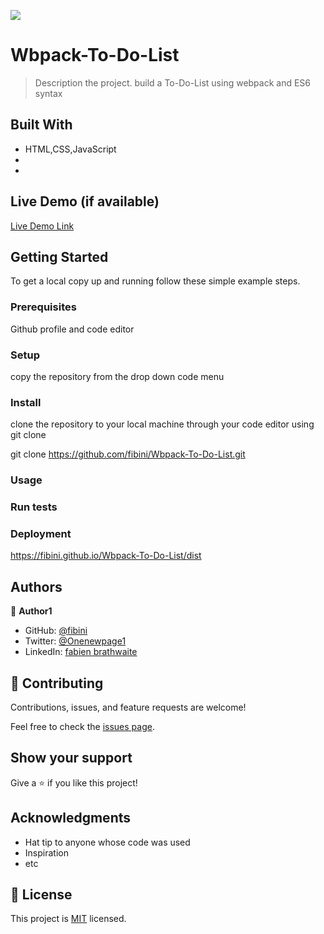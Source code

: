 ![](https://img.shields.io/badge/Microverse-blueviolet)

# Wbpack-To-Do-List

> Description the project.
build a To-Do-List using webpack and ES6 syntax


## Built With

- HTML,CSS,JavaScript
- 
- 

## Live Demo (if available)

[Live Demo Link]()


## Getting Started


To get a local copy up and running follow these simple example steps.

### Prerequisites
Github profile and code editor

### Setup
copy the repository from the drop down code menu

### Install
clone the repository to your local machine through your code editor using git clone

git clone https://github.com/fibini/Wbpack-To-Do-List.git

### Usage

### Run tests

### Deployment
https://fibini.github.io/Wbpack-To-Do-List/dist



## Authors

👤 **Author1**

- GitHub: [@fibini](https://github.com/fibini)
- Twitter: [@Onenewpage1](https://twitter.com/Onenewpage1)
- LinkedIn: [fabien brathwaite](https://www.linkedin.com/in/fabien-brathwaite-91150822a/)

## 🤝 Contributing

Contributions, issues, and feature requests are welcome!

Feel free to check the [issues page](../../issues/).

## Show your support

Give a ⭐️ if you like this project!

## Acknowledgments

- Hat tip to anyone whose code was used
- Inspiration
- etc

## 📝 License

This project is [MIT](./MIT.md) licensed.

